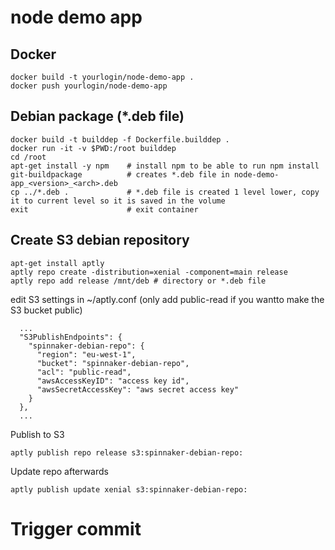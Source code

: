 # node demo app

## Docker
```
docker build -t yourlogin/node-demo-app .
docker push yourlogin/node-demo-app
```

## Debian package (\*.deb file)
```
docker build -t builddep -f Dockerfile.builddep .
docker run -it -v $PWD:/root builddep
cd /root
apt-get install -y npm    # install npm to be able to run npm install
git-buildpackage          # creates *.deb file in node-demo-app_<version>_<arch>.deb
cp ../*.deb .             # *.deb file is created 1 level lower, copy it to current level so it is saved in the volume
exit                      # exit container
```

## Create S3 debian repository
```
apt-get install aptly
aptly repo create -distribution=xenial -component=main release
aptly repo add release /mnt/deb # directory or *.deb file
```

edit S3 settings in ~/aptly.conf (only add public-read if you wantto make the S3 bucket public)
```
  ...
  "S3PublishEndpoints": {
    "spinnaker-debian-repo": {
      "region": "eu-west-1",
      "bucket": "spinnaker-debian-repo",
      "acl": "public-read",
      "awsAccessKeyID": "access key id",
      "awsSecretAccessKey": "aws secret access key"
    }
  },
  ...
```

Publish to S3
```
aptly publish repo release s3:spinnaker-debian-repo:
```

Update repo afterwards
```
aptly publish update xenial s3:spinnaker-debian-repo:
```

# Trigger commit
